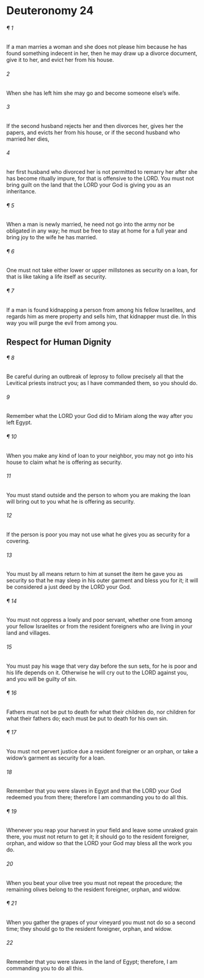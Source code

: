 # Deuteronomy 24
###### ¶ 1
If a man marries a woman and she does not please him because he has found something indecent in her, then he may draw up a divorce document, give it to her, and evict her from his house.
###### 2
When she has left him she may go and become someone else’s wife.
###### 3
If the second husband rejects her and then divorces her, gives her the papers, and evicts her from his house, or if the second husband who married her dies,
###### 4
her first husband who divorced her is not permitted to remarry her after she has become ritually impure, for that is offensive to the LORD. You must not bring guilt on the land that the LORD your God is giving you as an inheritance.
###### ¶ 5
When a man is newly married, he need not go into the army nor be obligated in any way; he must be free to stay at home for a full year and bring joy to the wife he has married.
###### ¶ 6
One must not take either lower or upper millstones as security on a loan, for that is like taking a life itself as security.
###### ¶ 7
If a man is found kidnapping a person from among his fellow Israelites, and regards him as mere property and sells him, that kidnapper must die. In this way you will purge the evil from among you.
## Respect for Human Dignity
###### ¶ 8
Be careful during an outbreak of leprosy to follow precisely all that the Levitical priests instruct you; as I have commanded them, so you should do.
###### 9
Remember what the LORD your God did to Miriam along the way after you left Egypt.
###### ¶ 10
When you make any kind of loan to your neighbor, you may not go into his house to claim what he is offering as security.
###### 11
You must stand outside and the person to whom you are making the loan will bring out to you what he is offering as security.
###### 12
If the person is poor you may not use what he gives you as security for a covering.
###### 13
You must by all means return to him at sunset the item he gave you as security so that he may sleep in his outer garment and bless you for it; it will be considered a just deed by the LORD your God.
###### ¶ 14
You must not oppress a lowly and poor servant, whether one from among your fellow Israelites or from the resident foreigners who are living in your land and villages.
###### 15
You must pay his wage that very day before the sun sets, for he is poor and his life depends on it. Otherwise he will cry out to the LORD against you, and you will be guilty of sin.
###### ¶ 16
Fathers must not be put to death for what their children do, nor children for what their fathers do; each must be put to death for his own sin.
###### ¶ 17
You must not pervert justice due a resident foreigner or an orphan, or take a widow’s garment as security for a loan.
###### 18
Remember that you were slaves in Egypt and that the LORD your God redeemed you from there; therefore I am commanding you to do all this.
###### ¶ 19
Whenever you reap your harvest in your field and leave some unraked grain there, you must not return to get it; it should go to the resident foreigner, orphan, and widow so that the LORD your God may bless all the work you do.
###### 20
When you beat your olive tree you must not repeat the procedure; the remaining olives belong to the resident foreigner, orphan, and widow.
###### ¶ 21
When you gather the grapes of your vineyard you must not do so a second time; they should go to the resident foreigner, orphan, and widow.
###### 22
Remember that you were slaves in the land of Egypt; therefore, I am commanding you to do all this.
